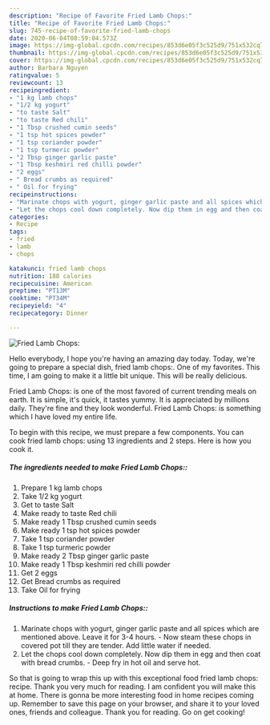 ```yaml
---
description: "Recipe of Favorite Fried Lamb Chops:"
title: "Recipe of Favorite Fried Lamb Chops:"
slug: 745-recipe-of-favorite-fried-lamb-chops
date: 2020-06-04T08:59:04.573Z
image: https://img-global.cpcdn.com/recipes/853d6e05f3c525d9/751x532cq70/fried-lamb-chops-recipe-main-photo.jpg
thumbnail: https://img-global.cpcdn.com/recipes/853d6e05f3c525d9/751x532cq70/fried-lamb-chops-recipe-main-photo.jpg
cover: https://img-global.cpcdn.com/recipes/853d6e05f3c525d9/751x532cq70/fried-lamb-chops-recipe-main-photo.jpg
author: Barbara Nguyen
ratingvalue: 5
reviewcount: 13
recipeingredient:
- "1 kg lamb chops"
- "1/2 kg yogurt"
- "to taste Salt"
- "to taste Red chili"
- "1 Tbsp crushed cumin seeds"
- "1 tsp hot spices powder"
- "1 tsp coriander powder"
- "1 tsp turmeric powder"
- "2 Tbsp ginger garlic paste"
- "1 Tbsp keshmiri red chilli powder"
- "2 eggs"
- " Bread crumbs as required"
- " Oil for frying"
recipeinstructions:
- "Marinate chops with yogurt, ginger garlic paste and all spices which are mentioned above. Leave it for 3-4 hours. Now steam these chops in covered pot till they are tender. Add little water if needed."
- "Let the chops cool down completely. Now dip them in egg and then coat with bread crumbs. Deep fry in hot oil and serve hot."
categories:
- Recipe
tags:
- fried
- lamb
- chops

katakunci: fried lamb chops 
nutrition: 188 calories
recipecuisine: American
preptime: "PT13M"
cooktime: "PT34M"
recipeyield: "4"
recipecategory: Dinner

---
```



![Fried Lamb Chops:](https://img-global.cpcdn.com/recipes/853d6e05f3c525d9/751x532cq70/fried-lamb-chops-recipe-main-photo.jpg)

Hello everybody, I hope you're having an amazing day today. Today, we're going to prepare a special dish, fried lamb chops:. One of my favorites. This time, I am going to make it a little bit unique. This will be really delicious.



Fried Lamb Chops: is one of the most favored of current trending meals on earth. It is simple, it's quick, it tastes yummy. It is appreciated by millions daily. They're fine and they look wonderful. Fried Lamb Chops: is something which I have loved my entire life.


To begin with this recipe, we must prepare a few components. You can cook fried lamb chops: using 13 ingredients and 2 steps. Here is how you cook it.

<!--inarticleads1-->

##### The ingredients needed to make Fried Lamb Chops::

1. Prepare 1 kg lamb chops
1. Take 1/2 kg yogurt
1. Get to taste Salt
1. Make ready to taste Red chili
1. Make ready 1 Tbsp crushed cumin seeds
1. Make ready 1 tsp hot spices powder
1. Take 1 tsp coriander powder
1. Take 1 tsp turmeric powder
1. Make ready 2 Tbsp ginger garlic paste
1. Make ready 1 Tbsp keshmiri red chilli powder
1. Get 2 eggs
1. Get  Bread crumbs as required
1. Take  Oil for frying




<!--inarticleads2-->

##### Instructions to make Fried Lamb Chops::

1. Marinate chops with yogurt, ginger garlic paste and all spices which are mentioned above. Leave it for 3-4 hours. - Now steam these chops in covered pot till they are tender. Add little water if needed.
1. Let the chops cool down completely. Now dip them in egg and then coat with bread crumbs. - Deep fry in hot oil and serve hot.




So that is going to wrap this up with this exceptional food fried lamb chops: recipe. Thank you very much for reading. I am confident you will make this at home. There is gonna be more interesting food in home recipes coming up. Remember to save this page on your browser, and share it to your loved ones, friends and colleague. Thank you for reading. Go on get cooking!
